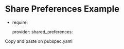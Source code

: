 # Share Preferences Example


- require:

  provider:
  shared_preferences:


Copy and paste on pubspec.yaml